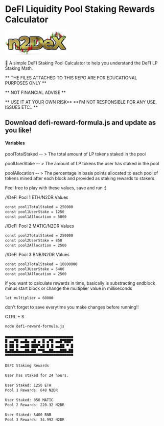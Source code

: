 
# DeFI Liquidity Pool Staking Rewards Calculator
<a href="http://youtube.a3b.io" target="_blank"><img src="https://github.com/net2devcrypto/misc/blob/main/n2Dex-img.png" width="200" height="80"></a>

👑 A simple DeFI Staking Pool Calculator to help you understand the DeFI LP Staking Math. 

** THE FILES ATTACHED TO THIS REPO ARE FOR EDUCATIONAL PURPOSES ONLY **

** NOT FINANCIAL ADVISE **

** USE IT AT YOUR OWN RISK** **I'M NOT RESPONSIBLE FOR ANY USE, ISSUES ETC.. **

<h2>Download defi-reward-formula.js and update as you like!</h2>

<h4>Variables</h4>


poolTotalStaked -- > The total amount of LP tokens staked in the pool

poolUserStake  -- > The amount of LP tokens the user has staked in the pool

poolAllocation -- > The percentage in basis points allocated to each pool of 
                     tokens mined after each block and provided as staking 
                     rewards to stakers.
                     
Feel free to play with these values, save and run :)

//DeFI Pool 1 ETH/N2DR Values
```shell
const pool1TotalStaked = 250000
const pool1UserStake = 1250
const pool1Allocation = 5000
```
//DeFI Pool 2 MATIC/N2DR Values
```shell
const pool2TotalStaked = 250000
const pool2UserStake = 850
const pool2Allocation = 2500
```
//DeFI Pool 3 BNB/N2DR Values
```shell
const pool3TotalStaked = 10000000
const pool3UserStake = 5400
const pool3Allocation = 2500
```

if you want to calculate rewards in time, basically is substracting endblock minus start block or change the multiplier value in milliseconds
```shell
let multiplier = 60000
```

don't forget to save everytime you make changes before running!! 

CTRL + S

```shell
node defi-reward-formula.js

▄▄▄▄▄▄▄▄▄▄▄▄▄▄▄▄▄▄▄▄▄▄▄▄▄▄▄▄▄▄▄
█ ▄▄▀█ ▄▄█▄ ▄█ ▄ █ ▄▀█ ▄▄█▀███▀
█ ██ █ ▄▄██ ███▀▄█ █ █ ▄▄██ ▀ █
█▄██▄█▄▄▄██▄██ ▀▀█▄▄██▄▄▄███▄██
▀▀▀▀▀▀▀▀▀▀▀▀▀▀▀▀▀▀▀▀▀▀▀▀▀▀▀▀▀▀▀

DEFI Staking Rewards

User has staked for 24 hours.

User Staked: 1250 ETH
Pool 1 Rewards: 648 N2DR

User Staked: 850 MATIC
Pool 2 Rewards: 220.32 N2DR

User Staked: 5400 BNB
Pool 3 Rewards: 34.992 N2DR

```



